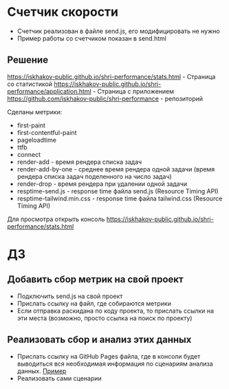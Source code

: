 # Счетчик скорости
- Счетчик реализован в файле send.js, его модифицировать не нужно
- Пример работы со счетчиком показан в send.html

## Решение

https://iskhakov-public.github.io/shri-performance/stats.html - Страница со статистикой
https://iskhakov-public.github.io/shri-performance/application.html - Страница с приложением
https://github.com/iskhakov-public/shri-performance - репозиторий

Сделаны метрики:
- first-paint
- first-contentful-paint
- pageloadtime
- ttfb
- connect
- render-add - время рендера списка задач
- render-add-by-one - среднее время рендера одной задачи (время рендера списка задач поделенного на число задач)
- render-drop - время рендера при удалении одной задачи
- resptime-send.js - response time файла send.js (Resource Timing API)
- resptime-tailwind.min.css - response time файла tailwind.css (Resource Timing API)

Для просмотра открыть консоль https://iskhakov-public.github.io/shri-performance/stats.html

# ДЗ

## Добавить сбор метрик на свой проект
- Подключить send.js на свой проект
- Прислать ссылку на файл, где собираются метрики
- Если отправка раскидана по коду проекта, то прислать ссылки на эти места (возможно, просто ссылка на поиск по проекту)

## Реализовать сбор и анализ этих данных
- Прислать ссылку на GitHub Pages файла, где в консоли будет выводиться вся необходимая информация по сценариям анализа данных. [Пример](https://newbfg.github.io/shri-performance/stats.html)
- Реализовать сами сценарии
